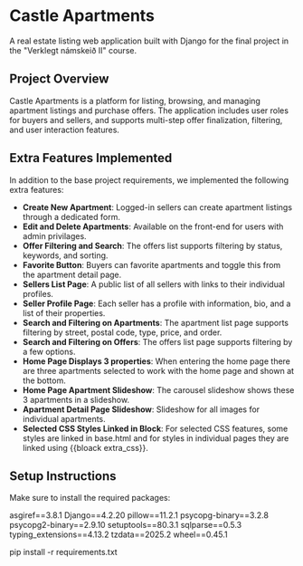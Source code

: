 # Castle Apartments

A real estate listing web application built with Django for the final project in the "Verklegt námskeið II" course.

## Project Overview

Castle Apartments is a platform for listing, browsing, and managing apartment listings and purchase offers. The application includes user roles for buyers and sellers, and supports multi-step offer finalization, filtering, and user interaction features.

## Extra Features Implemented

In addition to the base project requirements, we implemented the following extra features:

- **Create New Apartment**: Logged-in sellers can create apartment listings through a dedicated form.
- **Edit and Delete Apartments**: Available on the front-end for users with admin privilages.
- **Offer Filtering and Search**: The offers list supports filtering by status, keywords, and sorting.
- **Favorite Button**: Buyers can favorite apartments and toggle this from the apartment detail page.
- **Sellers List Page**: A public list of all sellers with links to their individual profiles.
- **Seller Profile Page**: Each seller has a profile with information, bio, and a list of their properties.
- **Search and Filtering on Apartments**: The apartment list page supports filtering by street, postal code, type, price, and order.
- **Search and Filtering on Offers**: The offers list page supports filtering by a few options.
- **Home Page Displays 3 properties**: When entering the home page there are three apartments selected to work with the home page and shown at the bottom.
- **Home Page Apartment Slideshow**: The carousel slideshow shows these 3 apartments in a slideshow.
- **Apartment Detail Page Slideshow**: Slideshow for all images for individual apartments.
- **Selected CSS Styles Linked in Block**: For selected CSS features, some styles are linked in base.html and for styles in individual pages they are linked using {{bloack extra_css}}.



## Setup Instructions

Make sure to install the required packages:

asgiref==3.8.1
Django==4.2.20
pillow==11.2.1
psycopg-binary==3.2.8
psycopg2-binary==2.9.10
setuptools==80.3.1
sqlparse==0.5.3
typing_extensions==4.13.2
tzdata==2025.2
wheel==0.45.1

pip install -r requirements.txt
